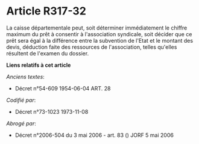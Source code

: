 # Article R317-32

La caisse départementale peut, soit déterminer immédiatement le chiffre maximum du prêt à consentir à l'association
syndicale, soit décider que ce prêt sera égal à la différence entre la subvention de l'Etat et le montant des devis,
déduction faite des ressources de l'association, telles qu'elles résultent de l'examen du dossier.

**Liens relatifs à cet article**

_Anciens textes_:

  - Décret n°54-609 1954-06-04 ART. 28

_Codifié par_:

  - Décret n°73-1023 1973-11-08

_Abrogé par_:

  - Décret n°2006-504 du 3 mai 2006 - art. 83 () JORF 5 mai 2006
